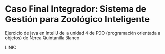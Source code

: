 # Caso Final Integrador: Sistema de Gestión para Zoológico Inteligente
Ejercicio de java en IntelIJ de la unidad 4 de POO (programación orientada a objetos) de Nerea Quintanilla Blanco

LINK:


